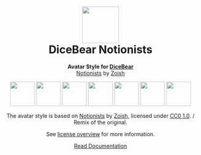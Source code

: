 <h1 align="center"><img src="https://dicebear.com/logo-readme.svg" width="96" /> <br />DiceBear Notionists</h1>
<p align="center">
  <strong>Avatar Style for <a href="https://dicebear.com/">DiceBear</a></strong><br />
  <a href="https://heyzoish.gumroad.com/l/notionists">Notionists</a> by <a href="https://bio.link/heyzoish">Zoish</a>
</p>

<p align="center">
  <img src="https://api.dicebear.com/6.x/notionists/svg?seed=Mimi" width="64" />
  <img src="https://api.dicebear.com/6.x/notionists/svg?seed=Sasha" width="64" />
  <img src="https://api.dicebear.com/6.x/notionists/svg?seed=Lilly" width="64" />
  <img src="https://api.dicebear.com/6.x/notionists/svg?seed=Tigger" width="64" />
  <img src="https://api.dicebear.com/6.x/notionists/svg?seed=Bella" width="64" />
  <img src="https://api.dicebear.com/6.x/notionists/svg?seed=Zoe" width="64" />
  <img src="https://api.dicebear.com/6.x/notionists/svg?seed=Kitty" width="64" />
</p>

<p align="center">
  The avatar style is based on <a href="https://heyzoish.gumroad.com/l/notionists">Notionists</a> by
  <a href="https://bio.link/heyzoish">Zoish</a>, licensed under
  <a href="https://creativecommons.org/publicdomain/zero/1.0/">CC0 1.0</a>. / Remix of the original.
</p>
<p align="center">
  See <a href="https://dicebear.com/licenses">license overview</a> for more information.
</p>

<p align="center">
  <a href="https://dicebear.com/styles/notionists">
    Read Documentation
  </a>
</p>
